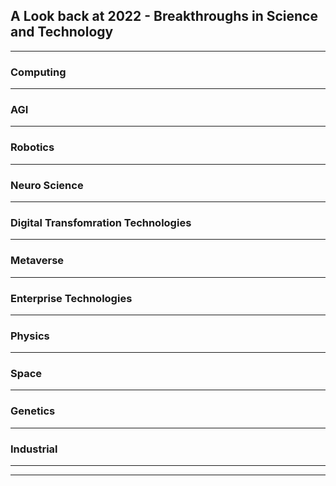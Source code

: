 

## A Look back at 2022 - Breakthroughs in Science and Technology

----------------------------

### Computing

---------------

### AGI


-------------

### Robotics

---------------

### Neuro Science


-------------

### Digital Transfomration Technologies

------------

### Metaverse

-----------

### Enterprise Technologies

----------

### Physics


---------------------

### Space



-----------
### Genetics

----------
### Industrial


----------------
------------------------------
